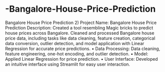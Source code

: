 # -Bangalore-House-Price-Prediction
Bangalore House Price Prediction
2) Project Name: Bangalore House Price Prediction
Description: Created a tool resembling Magic bricks to predict house prices across Bangalore. Cleaned and processed Bangalore house price data, including tasks like data cleaning, feature creation, categorical data conversion, outlier detection, and model application with Linear Regression for accurate price predictions.
•	Data Processing: Data cleaning, feature engineering, one-hot encoding, and outlier detection.
•	Model: Applied Linear Regression for price prediction.
•	User Interface: Developed an intuitive interface using Streamlit for easy user interaction.

